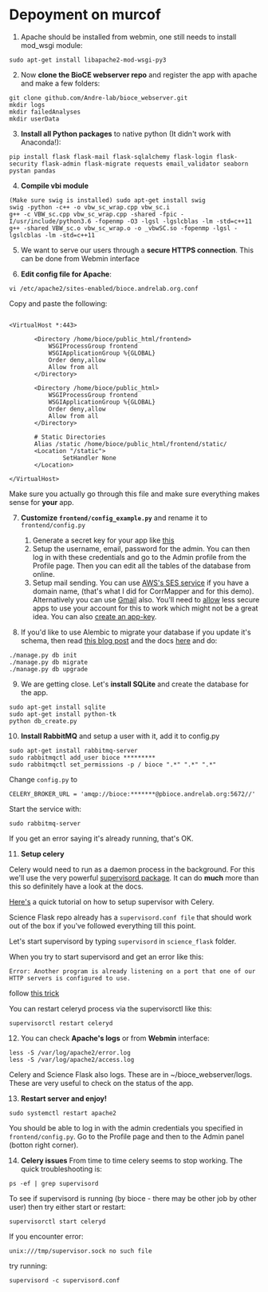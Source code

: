 
# Depoyment on murcof

1. Apache should be installed from webmin, one still needs to install mod_wsgi module:
```
sudo apt-get install libapache2-mod-wsgi-py3
```

2. Now __clone the BioCE webserver repo__ and register the app with apache and make a few folders:
```
git clone github.com/Andre-lab/bioce_webserver.git
mkdir logs
mkdir failedAnalyses
mkdir userData
```

3. __Install all Python packages__ to native python (It didn't work with Anaconda!):
```
pip install flask flask-mail flask-sqlalchemy flask-login flask-security flask-admin flask-migrate requests email_validator seaborn pystan pandas
```

4. __Compile vbi module__
```
(Make sure swig is installed) sudo apt-get install swig 
swig -python -c++ -o vbw_sc_wrap.cpp vbw_sc.i
g++ -c VBW_sc.cpp vbw_sc_wrap.cpp -shared -fpic -I/usr/include/python3.6 -fopenmp -O3 -lgsl -lgslcblas -lm -std=c++11
g++ -shared VBW_sc.o vbw_sc_wrap.o -o _vbwSC.so -fopenmp -lgsl -lgslcblas -lm -std=c++11
```

5. We want to serve our users through a __secure HTTPS connection__. This can be done from Webmin interface

6. __Edit config file for Apache__:
 
 ```
 vi /etc/apache2/sites-enabled/bioce.andrelab.org.conf 
 ```
 
 Copy and paste the following:
 
 ```

<VirtualHost *:443>

        <Directory /home/bioce/public_html/frontend>
            WSGIProcessGroup frontend
            WSGIApplicationGroup %{GLOBAL}
            Order deny,allow
            Allow from all
        </Directory>

        <Directory /home/bioce/public_html>
            WSGIProcessGroup frontend
            WSGIApplicationGroup %{GLOBAL}
            Order deny,allow
            Allow from all
        </Directory>

        # Static Directories
        Alias /static /home/bioce/public_html/frontend/static/
        <Location "/static">
                SetHandler None
        </Location>

</VirtualHost>
 ```
Make sure you actually go through this file and make sure everything makes sense
for __your__ app.
 
7. __Customize `frontend/config_example.py`__ and rename it to `frontend/config.py`
    1. Generate a secret key for your app like [this](https://pythonadventures.wordpress.com/2015/01/01/flask-generate-a-secret-key/)
    2. Setup the username, email, password for the admin. You can then log in with
     these credentials and go to the Admin profile from the Profile page. Then you
     can edit all the tables of the database from online.
    3. Setup mail sending. You can use [AWS's SES service](http://docs.aws.amazon.com/ses/latest/DeveloperGuide/quick-start.html) if you have a domain name,
     (that's what I did for CorrMapper and for this demo). Alternatively you can use [Gmail](http://stackoverflow.com/questions/37058567/configure-flask-mail-to-use-gmail) also.
     You'll need to [allow](https://support.google.com/accounts/answer/6010255?hl=en) 
     less secure apps to use your account for this to work which might not be a great idea. You can also
     [create an app-key](http://www.wpbeginner.com/plugins/how-to-send-email-in-wordpress-using-the-gmail-smtp-server/).
      
8. If you'd like to use Alembic to migrate your database if you update it's schema, 
then read [this blog post](https://blog.miguelgrinberg.com/post/flask-migrate-alembic-database-migration-wrapper-for-flask) 
and the docs [here](https://blog.miguelgrinberg.com/post/flask-migrate-alembic-database-migration-wrapper-for-flask) and do:

```
./manage.py db init
./manage.py db migrate
./manage.py db upgrade
```

9. We are getting close. Let's __install SQLite__ and create the database for the app.
```
sudo apt-get install sqlite
sudo apt-get install python-tk
python db_create.py
```

10. __Install RabbitMQ__ and setup a user with it, add it to config.py
 
 ```
sudo apt-get install rabbitmq-server
sudo rabbitmqctl add_user bioce *********
sudo rabbitmqctl set_permissions -p / bioce ".*" ".*" ".*"
 ```
Change `config.py` to 

```
CELERY_BROKER_URL = 'amqp://bioce:*******@pbioce.andrelab.org:5672//'
```

Start the service with:
```
sudo rabbitmq-server
```
If you get an error saying it's already running, that's OK.
  
11. __Setup celery__

Celery would need to run as a daemon process in the background. For this we'll use
 the very powerful [supervisord package](http://supervisord.org/). It can do __much__
  more than this so definitely have a look at the docs.
 
 [Here's](https://thomassileo.name/blog/2012/08/20/how-to-keep-celery-running-with-supervisor/) 
 a quick tutorial on how  to setup supervisor with Celery.
 
 Science Flask repo already has a `supervisord.conf file` that should work out of the
  box if you've followed everything till this point. 
  
  Let's start supervisord by typing `supervisord` in `science_flask` folder. 

When you try to start supervisord and get an error like this:
 ```
 Error: Another program is already listening on a port that one of our HTTP servers is configured to use.
 ```
follow [this trick](http://stackoverflow.com/questions/25121838/supervisor-on-debian-wheezy-another-program-is-already-listening-on-a-port-that)

You can restart celeryd process via the supervisorctl like this:
```
supervisorctl restart celeryd
```

12. You can check __Apache's logs__  or from __Webmin__ interface:
```
less -S /var/log/apache2/error.log
less -S /var/log/apache2/access.log
```

Celery and Science Flask also logs. These are in ~/bioce_webserver/logs. These are
very useful to check on the status of the app. 


13. __Restart server and enjoy!__ 
```
sudo systemctl restart apache2
```

You should be able to log in with the admin credentials you specified in `frontend/config.py`.
Go to the Profile page and then to the Admin panel (botton right corner). 

14. __Celery issues__
From time to time celery seems to stop working. The quick troubleshooting is:
```
ps -ef | grep supervisord
```
To see if supervisord is running (by bioce - there may be other job by other user) then try either start or restart: 
```
supervisorctl start celeryd
```
If you encounter error: 
```
unix:///tmp/supervisor.sock no such file
```
try running: 
```
supervisord -c supervisord.conf
```





